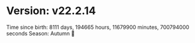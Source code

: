 # Version: v22.2.14
Time since birth: 8111 days, 194665 hours, 11679900 minutes, 700794000 seconds
Season: Autumn 🍁
